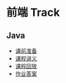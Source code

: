 # 前端 Track

## Java

- [课前准备](/frontend/java/Environment_Setup)
- [课程讲义](/frontend/java/Java_introduction)
- [课程回放](/)
- [作业答案](https://github.com/sast-summer-training-2025/sast-summer-training-2025.github.io/tree/main/docs/frontend/java/answer)
